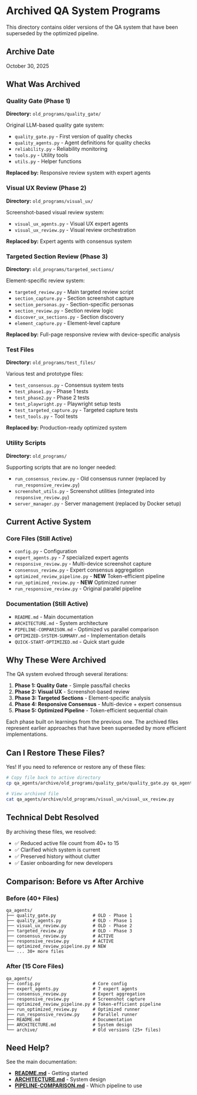# Archived QA System Programs

This directory contains older versions of the QA system that have been
superseded by the optimized pipeline.

## Archive Date

October 30, 2025

## What Was Archived

### Quality Gate (Phase 1)

**Directory:** `old_programs/quality_gate/`

Original LLM-based quality gate system:

- `quality_gate.py` - First version of quality checks
- `quality_agents.py` - Agent definitions for quality checks
- `reliability.py` - Reliability monitoring
- `tools.py` - Utility tools
- `utils.py` - Helper functions

**Replaced by:** Responsive review system with expert agents

### Visual UX Review (Phase 2)

**Directory:** `old_programs/visual_ux/`

Screenshot-based visual review system:

- `visual_ux_agents.py` - Visual UX expert agents
- `visual_ux_review.py` - Visual review orchestration

**Replaced by:** Expert agents with consensus system

### Targeted Section Review (Phase 3)

**Directory:** `old_programs/targeted_sections/`

Element-specific review system:

- `targeted_review.py` - Main targeted review script
- `section_capture.py` - Section screenshot capture
- `section_personas.py` - Section-specific personas
- `section_review.py` - Section review logic
- `discover_ux_sections.py` - Section discovery
- `element_capture.py` - Element-level capture

**Replaced by:** Full-page responsive review with device-specific analysis

### Test Files

**Directory:** `old_programs/test_files/`

Various test and prototype files:

- `test_consensus.py` - Consensus system tests
- `test_phase1.py` - Phase 1 tests
- `test_phase2.py` - Phase 2 tests
- `test_playwright.py` - Playwright setup tests
- `test_targeted_capture.py` - Targeted capture tests
- `test_tools.py` - Tool tests

**Replaced by:** Production-ready optimized system

### Utility Scripts

**Directory:** `old_programs/`

Supporting scripts that are no longer needed:

- `run_consensus_review.py` - Old consensus runner (replaced by
  `run_responsive_review.py`)
- `screenshot_utils.py` - Screenshot utilities (integrated into
  `responsive_review.py`)
- `server_manager.py` - Server management (replaced by Docker setup)

## Current Active System

### Core Files (Still Active)

- `config.py` - Configuration
- `expert_agents.py` - 7 specialized expert agents
- `responsive_review.py` - Multi-device screenshot capture
- `consensus_review.py` - Expert consensus aggregation
- `optimized_review_pipeline.py` - **NEW** Token-efficient pipeline
- `run_optimized_review.py` - **NEW** Optimized runner
- `run_responsive_review.py` - Original parallel pipeline

### Documentation (Still Active)

- `README.md` - Main documentation
- `ARCHITECTURE.md` - System architecture
- `PIPELINE-COMPARISON.md` - Optimized vs parallel comparison
- `OPTIMIZED-SYSTEM-SUMMARY.md` - Implementation details
- `QUICK-START-OPTIMIZED.md` - Quick start guide

## Why These Were Archived

The QA system evolved through several iterations:

1. **Phase 1: Quality Gate** - Simple pass/fail checks
2. **Phase 2: Visual UX** - Screenshot-based review
3. **Phase 3: Targeted Sections** - Element-specific analysis
4. **Phase 4: Responsive Consensus** - Multi-device + expert consensus
5. **Phase 5: Optimized Pipeline** - Token-efficient sequential chain

Each phase built on learnings from the previous one. The archived files
represent earlier approaches that have been superseded by more efficient
implementations.

## Can I Restore These Files?

Yes! If you need to reference or restore any of these files:

```bash
# Copy file back to active directory
cp qa_agents/archive/old_programs/quality_gate/quality_gate.py qa_agents/

# View archived file
cat qa_agents/archive/old_programs/visual_ux/visual_ux_review.py
```

## Technical Debt Resolved

By archiving these files, we resolved:

- ✅ Reduced active file count from 40+ to 15
- ✅ Clarified which system is current
- ✅ Preserved history without clutter
- ✅ Easier onboarding for new developers

## Comparison: Before vs After Archive

### Before (40+ Files)

```
qa_agents/
├── quality_gate.py              # OLD - Phase 1
├── quality_agents.py            # OLD - Phase 1
├── visual_ux_review.py          # OLD - Phase 2
├── targeted_review.py           # OLD - Phase 3
├── consensus_review.py          # ACTIVE
├── responsive_review.py         # ACTIVE
├── optimized_review_pipeline.py # NEW
└── ... 30+ more files
```

### After (15 Core Files)

```
qa_agents/
├── config.py                    # Core config
├── expert_agents.py             # 7 expert agents
├── consensus_review.py          # Expert aggregation
├── responsive_review.py         # Screenshot capture
├── optimized_review_pipeline.py # Token-efficient pipeline
├── run_optimized_review.py      # Optimized runner
├── run_responsive_review.py     # Parallel runner
├── README.md                    # Documentation
├── ARCHITECTURE.md              # System design
└── archive/                     # Old versions (25+ files)
```

## Need Help?

See the main documentation:

- **[README.md](../README.md)** - Getting started
- **[ARCHITECTURE.md](../ARCHITECTURE.md)** - System design
- **[PIPELINE-COMPARISON.md](../PIPELINE-COMPARISON.md)** - Which pipeline to
  use
